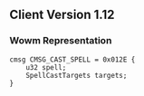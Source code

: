 ## Client Version 1.12

### Wowm Representation
```rust,ignore
cmsg CMSG_CAST_SPELL = 0x012E {
    u32 spell;    
    SpellCastTargets targets;    
}

```

